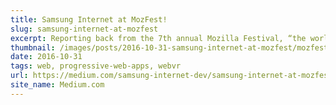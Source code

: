 ```yaml
---
title: Samsung Internet at MozFest! 
slug: samsung-internet-at-mozfest
excerpt: Reporting back from the 7th annual Mozilla Festival, “the world’s leading festival for the open internet movement”.
thumbnail: /images/posts/2016-10-31-samsung-internet-at-mozfest/mozfest.jpg
date: 2016-10-31
tags: web, progressive-web-apps, webvr
url: https://medium.com/samsung-internet-dev/samsung-internet-at-mozfest-932a1b605ccc
site_name: Medium.com
---
```

